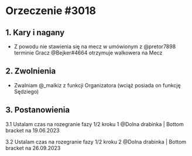 # Orzeczenie #3018

## 1. Kary i nagany
 - Z powodu nie stawienia się na mecz w umówionym z @pretor7898  terminie Gracz @Bejker#4664 otrzymuje walkowera na Mecz
## 2. Zwolnienia
 - Zwalniam @_malkiz z funkcji Organizatora (wciąż posiada on funkcję Sędziego)
## 3. Postanowienia
3.1 Ustalam czas na rozegranie fazy 1/2 kroku 1 @Dolna drabinka | Bottom bracket na 19.06.2023

3.2 Ustalam czas na rozegranie fazy 1/2 kroku 2 @Dolna drabinka | Bottom bracket na 26.09.2023
